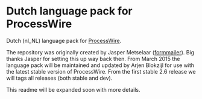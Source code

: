 # Dutch language pack for ProcessWire

Dutch (nl_NL) language pack for [ProcessWire](http://processwire.com). 

The repository was originally created by Jasper Metselaar ([formmailer](https://github.com/formmailer)). Big thanks Jasper for setting this up way back then. From March 2015 the language pack will be maintained and updated by Arjen Blokzijl for use with the latest stable version of ProcessWire. From the first stable 2.6 release we will tags all releases (both stable and dev). 

This readme will be expanded soon with more details.